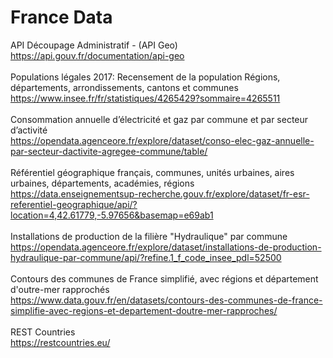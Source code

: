 # France Data

API Découpage Administratif - (API Geo) <br>
https://api.gouv.fr/documentation/api-geo <br>
<br>
Populations légales 2017: Recensement de la population Régions, départements, arrondissements, cantons et communes <br>
https://www.insee.fr/fr/statistiques/4265429?sommaire=4265511 <br>
<br>
Consommation annuelle d’électricité et gaz par commune et par secteur d’activité <br>
https://opendata.agenceore.fr/explore/dataset/conso-elec-gaz-annuelle-par-secteur-dactivite-agregee-commune/table/ <br>
<br>
Référentiel géographique français, communes, unités urbaines, aires urbaines, départements, académies, régions <br>
https://data.enseignementsup-recherche.gouv.fr/explore/dataset/fr-esr-referentiel-geographique/api/?location=4,42.61779,-5.97656&basemap=e69ab1 <br>
<br>
Installations de production de la filière "Hydraulique" par commune <br>
https://opendata.agenceore.fr/explore/dataset/installations-de-production-hydraulique-par-commune/api/?refine.1_f_code_insee_pdl=52500 <br>
<br>
Contours des communes de France simplifié, avec régions et département d'outre-mer rapprochés <br>
https://www.data.gouv.fr/en/datasets/contours-des-communes-de-france-simplifie-avec-regions-et-departement-doutre-mer-rapproches/ <br>
<br>
REST Countries<br>
https://restcountries.eu/ <br>
<br>
